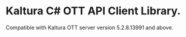 # Kaltura C# OTT API Client Library.
Compatible with Kaltura OTT server version 5.2.8.13991 and above.
